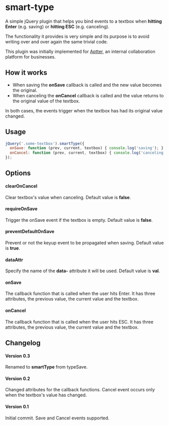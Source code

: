 # smart-type
A simple jQuery plugin that helps you bind events to a textbox when **hitting Enter** (e.g. saving) or **hitting ESC** (e.g. canceling).

The functionality it provides is very simple and its purpose is to avoid writing over and over again the same trivial code.

This plugin was initially implemented for [Aptter](http://aptter.com/), an internal collaboration platform for businesses.

## How it works

- When saving the **onSave** callback is called and the new value becomes the original.
- When canceling  the **onCancel** callback is called and the value returns to the original value of the textbox.

In both cases, the events trigger when the textbox has had its original value changed.

## Usage
```js
jQuery('.some-textbox').smartType({
  onSave: function (prev, current, textbox) { console.log('saving'); },
  onCancel: function (prev, current, textbox) { console.log('canceling'); }
});
```

## Options

#### clearOnCancel
Clear textbox's value when canceling. Default value is **false**.

#### requireOnSave
Trigger the onSave event if the textbox is empty. Default value is **false**.

#### preventDefaultOnSave
Prevent or not the keyup event to be propagated when saving. Default value is **true**.

#### dataAttr
Specify the name of the **data-** attribute it will be used. Default value is **val**.

#### onSave
The callback function that is called when the user hits Enter. It has three attributes, the previous value, the current value and the textbox.

#### onCancel
The callback function that is called when the user hits ESC. It has three attributes, the previous value, the current value and the textbox.

## Changelog

#### Version 0.3
Renamed to **smartType** from typeSave.

#### Version 0.2
Changed attributes for the callback functions.
Cancel event occurs only when the textbox's value has changed.

#### Version 0.1
Initial commit.
Save and Cancel events supported.